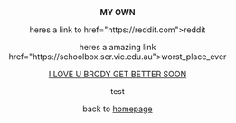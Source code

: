 <html>

<center>

<head>
<b>MY OWN</b>
</head>

<body>

<p> heres a link to <a> href="https://reddit.com">reddit

<p>heres a amazing link <a> href="https://schoolbox.scr.vic.edu.au">worst_place_ever
<br>
<p><u>I LOVE U BRODY GET BETTER SOON</u>

<p>test



             


<p> back to <a href="index.html">homepage